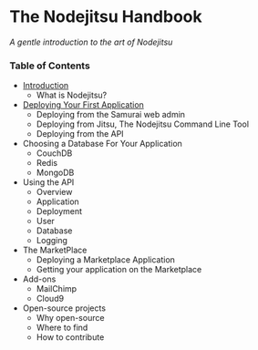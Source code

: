 # The Nodejitsu Handbook

*A gentle introduction to the art of Nodejitsu*

### Table of Contents

- [Introduction]()
   - What is Nodejitsu?
- [Deploying Your First Application](2_Deploying_Your_First_Application.md)
   - Deploying from the Samurai web admin
   - Deploying from Jitsu, The Nodejitsu Command Line Tool 
   - Deploying from the API
- Choosing a Database For Your Application
    - CouchDB
    - Redis
    - MongoDB
- Using the API
    - Overview
    - Application
    - Deployment
    - User
    - Database
    - Logging
- The MarketPlace
   - Deploying a Marketplace Application
   - Getting your application on the Marketplace
- Add-ons
    - MailChimp
    - Cloud9
- Open-source projects
    - Why open-source
    - Where to find
    - How to contribute

